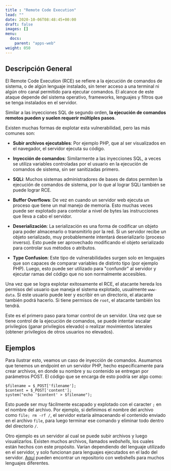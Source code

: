 ```yaml
---
title : "Remote Code Execution"
lead: ""
date: 2020-10-06T08:48:45+00:00
draft: false
images: []
menu:
  docs:
    parent: "apps-web"
weight: 050
---
```


## Descripción General

El Remote Code Execution (RCE) se refiere a la ejecución de comandos de sistema, o de algún lenguaje instalado, sin tener acceso a una
terminal ni algún otro canal permitido para ejecutar comandos. El alcance de este ataque depende del sistema
operativo, frameworks, lenguajes y filtros que se tenga instalados en el servidor.

Similar a las inyecciones SQL de segundo orden, **la ejecución de comandos remotos pueden y suelen requerir
múltiples pasos**.

Existen muchas formas de explotar esta vulnerabilidad, pero las más comunes son:
* **Subir archivos ejecutables**: Por ejemplo PHP, que al ser visualizados en el navegador, el servidor ejecuta
  su código.

* **Inyección de comandos**: Similarmente a las inyecciones SQL, a veces se utiliza variables controladas por el
  usuario en la ejecución de comandos de sistema, sin ser sanitizadas primero.

* **SQLi**: Muchos sistemas administradores de bases de datos permiten la ejecución de comandos de sistema,
  por lo que al lograr SQLi también se puede lograr RCE.

* **Buffer Overflows**: De vez en cuando un servidor web ejecuta un proceso que tiene un mal manejo de memoria.
  Esto muchas veces puede ser explotado para controlar a nivel de bytes las instrucciones que lleva
  a cabo el servidor.

* **Deserialización**: La serialización es una forma de codificar un objeto para poder almacenarlo o transmitirlo por
  la red. Si un servidor recibe un objeto serializado, muy probablemente intentará deserializarlo (proceso inverso).
  Esto puede ser aprovechado modificando el objeto serializado para controlar sus métodos o atributos.

* **Type Confusion**: Este tipo de vulnerabilidades surgen solo en lenguajes que son capaces de comparar variables
de distinto tipo (por ejemplo PHP). Luego, esto puede ser utilizado para "confundir" al servidor y ejecutar
  ramas del código que no son normalmente accesibles.

Una vez que se logra explotar exitosamente el RCE, el atacante hereda los permisos del usuario que maneja el
sistema explotado, usualmente `www-data`. Si este usuario puede leer y escribir en un directorio, el atacante
también podrá hacerlo. Si tiene permisos de `root`, el atacante también los tendrá.

Este es el primero paso para tomar control de un servidor. Una vez que se tiene control de la ejecución de
comandos, se puede intentar escalar privilegios (ganar privilegios elevado) o realizar movimientos laterales
(obtener privilegios de otros usuarios no elevados).

## Ejemplos

Para ilustrar esto, veamos un caso de inyección de comandos. Asumamos que tenemos un endpoint en un servidor PHP,
hecho específicamente para crear archivos, en donde su nombre y su contenido se entregan por parámetros POST.
El código que se encarga de esto podría ser algo como:

    $filename = $_POST['filename'];
    $content = $_POST['content'];
    system("echo '$content' > $filename");

Esto puede ser muy fácilmente escapado y explotado con el caracter `;` en el nombre del archivo. Por ejemplo,
si definimos el nombre del archivo como `file; rm -rf /`, el servidor estaría almacenando el contenido enviado
en el archivo `file`, para luego terminar ese comando y eliminar todo dentro del directorio `/`.

Otro ejemplo es un servidor al cual se puede subir archivos y luego visualizarlos. Existen muchos archivos,
llamados _webshells_, los cuales están hechos con este propósito. Varían dependiendo del lenguaje utilizado
en el servidor, y solo funcionan para lenguajes ejecutados en el lado del servidor.
[Aquí](https://github.com/tennc/webshell) pueden encontrar un repositorio con webshells para
muchos lenguajes diferentes.
